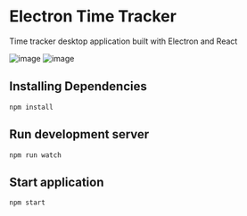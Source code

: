 # Electron Time Tracker
Time tracker desktop application built with Electron and React


![image](http://c8.staticflickr.com/8/7789/26998303471_ffa267d2c3_c.jpg)
![image](https://c2.staticflickr.com/8/7614/26998199481_c5bcb20bb6_b.jpg)

## Installing Dependencies

```
npm install
```

## Run development server

```
npm run watch
```

## Start application

```
npm start
```
